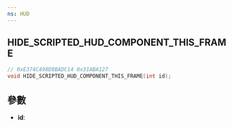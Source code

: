 ```yaml
---
ns: HUD
---
```

## HIDE_SCRIPTED_HUD_COMPONENT_THIS_FRAME

```c
// 0xE374C498D8BADC14 0x31ABA127
void HIDE_SCRIPTED_HUD_COMPONENT_THIS_FRAME(int id);
```


## 參數
* **id**: 


